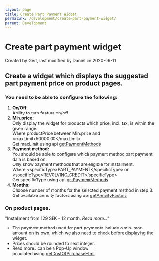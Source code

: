 ```yaml
---
layout: page
title: Create Part Payment Widget
permalink: /development/create-part-payment-widget/
parent: Development
---
```



# Create part payment widget 
Created by Gert, last modified by Daniel on 2020-06-11
## Create a widget which displays the suggested part payment price on product pages.
  
### You need to be able to configure the following:
1.  **On/Off**:  
    Ability to turn feature on/off.
2.  **Min.price:**  
    Only display the widget for products which price, incl. tax, is
    within the given range.  
    Where productPrice between Min.price and
    \<maxLimit\>50000.00\</maxLimit\>  
    Get maxLimit using api
    [getPaymentMethods](getPaymentMethods_950328.html)
3.  **Payment method:**  
    You should be able to configure which payment method part payment
    data is based on.  
    Only show payment methods that are eligible for installment.  
    Where \<specificType\>PART_PAYMENT\</specificType\> or
    \<specificType\>REVOLVING_CREDIT\</specificType\>  
    Get specificType using api
    [getPaymentMethods](getPaymentMethods_950328.html)
4.  **Months:**  
    Choose number of months for the selected payment method in step 3.  
    Get available annuity factors using api
    [getAnnuityFactors](getAnnuityFactors_4653093.html)
  
### On product pages.
"Installment from 129 SEK - 12 month. *Read more...*"
- The payment method used for part payments include a min. max. amount
  on its own, which we also need to check before displaying the widget.
- Prices should be rounded to next integer.
- Read more.. can be a Pop-Up window
  populated using [getCostOfPurchaseHtml](getCostOfPurchaseHtml_4653091.html).
  
